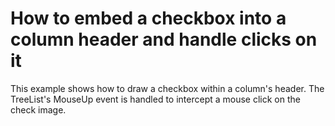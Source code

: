 # How to embed a checkbox into a column header and handle clicks on it


<p>This example shows how to draw a checkbox within a column's header. The TreeList's MouseUp event is handled to intercept a mouse click on the check image.</p>

<br/>


